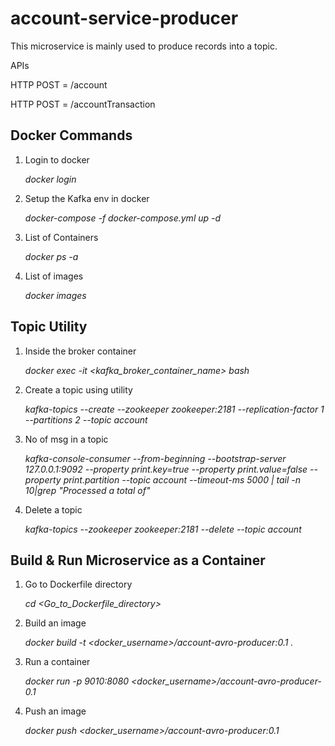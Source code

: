 # account-service-producer

This microservice is mainly used to produce records into a topic.

APIs

HTTP POST = /account

HTTP POST = /accountTransaction

## Docker Commands

  1. Login to docker
  
        _docker login_

  2. Setup the Kafka env in docker
  
        _docker-compose -f docker-compose.yml up -d_
  
  3. List of Containers
  
        _docker ps -a_
  
  4. List of images
      
      _docker images_
      
 ## Topic Utility
 
  1. Inside the broker container
  
      _docker exec -it <kafka_broker_container_name> bash_
      
  2. Create a topic using utility
      
      _kafka-topics --create --zookeeper zookeeper:2181 --replication-factor 1 --partitions 2 --topic account_
    
  3. No of msg in a topic
  
      _kafka-console-consumer  --from-beginning --bootstrap-server 127.0.0.1:9092 --property print.key=true  --property print.value=false --property print.partition  --topic account --timeout-ms 5000 | tail -n 10|grep "Processed a total of"_
  
  4. Delete a topic
  
      _kafka-topics --zookeeper zookeeper:2181 --delete --topic account_


## Build & Run Microservice as a Container

  1. Go to Dockerfile directory

      _cd <Go_to_Dockerfile_directory>_

  2. Build an image
  
      _docker build -t <docker_username>/account-avro-producer:0.1 ._
  
  3. Run a container
  
      _docker run -p 9010:8080 <docker_username>/account-avro-producer-0.1_
  
  4. Push an image
  
      _docker push <docker_username>/account-avro-producer:0.1_
      
  
 
      
